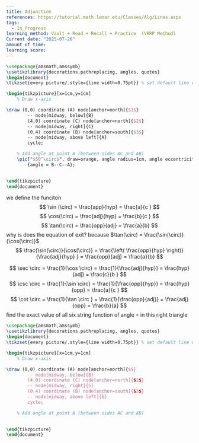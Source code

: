 ```yaml
---
title: Adjunction
references: https://tutorial.math.lamar.edu/Classes/Alg/Lines.aspx
tags:
  - In_Progress
learning method: Vault + Read + Recall + Practice  (VRRP Method)
Current date: "2025-07-26"
amount of time: 
learning score:
---
```



```tikz
\usepackage{amsmath,amssymb}
\usetikzlibrary{decorations.pathreplacing, angles, quotes}
\begin{document}
\tikzset{every picture/.style={line width=0.75pt}} % set default line width

\begin{tikzpicture}[x=1cm,y=1cm]
    % Draw x-axis

\draw (0,0) coordinate (A) node[anchor=north]{$1$}
        -- node[midway, below]{B} 
        (4,0) coordinate (C) node[anchor=north]{$2$}
        -- node[midway, right]{C} 
        (0,4) coordinate (B) node[anchor=south]{$3$}
        -- node[midway, above left]{A} 
        cycle;

    % Add angle at point A (between sides AC and AB)
    \pic["$50^\circ$", draw=orange, angle radius=1cm, angle eccentricity=1.2] 
        {angle = B--C--A};

 
\end{tikzpicture}
\end{document}

```


we define the funciton  
$$
\sin (\circ)  =  \frac{app}{hyp}   = \frac{a}{c }
$$
$$
 \cos(\circ)   =  \frac{adj}{hyp} = \frac{b}{c }
$$
$$
 \tan(\circ)  =   \frac{opp}{adj} =  \frac{a}{b}
$$
why is does the equation of exit? 
because $\tan(\circ) =  \frac{\sin(\circ)}{\cos(\circ)}$  
$$
\frac{\sin(\circ)}{\cos(\circ)}  =  \frac{\left( \frac{opp}{hyp} \right)}{\frac{adj}{hyp} }   =   \frac{opp}{adj} =  \frac{a}{b}
$$

$$
 \sec \circ   = \frac{1}{\cos \circ} =  \frac{1}{\frac{adj}{hyp}}   = \frac{hyp}{adj} =  \frac{c}{b }
$$
$$
 \csc \circ  =  \frac{1}{\sin \circ}   =  \frac{1}{\frac{opp}{hyp}}  =  \frac{hyp}{opp} =  \frac{a}{c  }
$$
$$
\cot \circ = \frac{1}{\tan \circ }  = \frac{1}{\frac{opp}{adj}}  = \frac{adj}{opp}  = \frac{b}{a} 
$$
find the exact value of all six string function of angle $\circ$ in this right triangle  


```tikz
\usepackage{amsmath,amssymb}
\usetikzlibrary{decorations.pathreplacing, angles, quotes}
\begin{document}
\tikzset{every picture/.style={line width=0.75pt}} % set default line width

\begin{tikzpicture}[x=1cm,y=1cm]
    % Draw x-axis

\draw (0,0) coordinate (A) node[anchor=north]{$$}
        -- node[midway, below]{B} 
        (4,0) coordinate (C) node[anchor=north]{$2$}
        -- node[midway, right]{5} 
        (0,4) coordinate (B) node[anchor=south]{$3$}
        -- node[midway, above left]{b} 
        cycle;

    % Add angle at point A (between sides AC and AB)

 
\end{tikzpicture}
\end{document}

```
